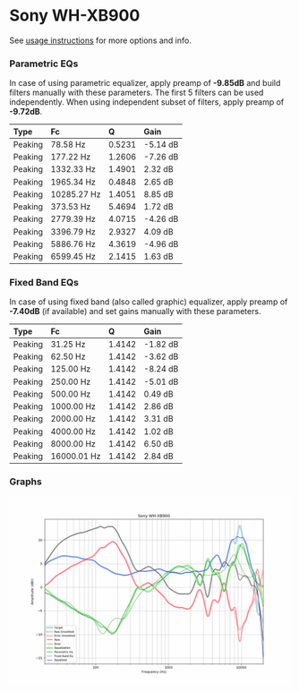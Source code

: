 # Sony WH-XB900
See [usage instructions](https://github.com/jaakkopasanen/AutoEq#usage) for more options and info.

### Parametric EQs
In case of using parametric equalizer, apply preamp of **-9.85dB** and build filters manually
with these parameters. The first 5 filters can be used independently.
When using independent subset of filters, apply preamp of **-9.72dB**.

| Type    | Fc          |      Q | Gain     |
|:--------|:------------|:-------|:---------|
| Peaking | 78.58 Hz    | 0.5231 | -5.14 dB |
| Peaking | 177.22 Hz   | 1.2606 | -7.26 dB |
| Peaking | 1332.33 Hz  | 1.4901 | 2.32 dB  |
| Peaking | 1965.34 Hz  | 0.4848 | 2.65 dB  |
| Peaking | 10285.27 Hz | 1.4051 | 8.85 dB  |
| Peaking | 373.53 Hz   | 5.4694 | 1.72 dB  |
| Peaking | 2779.39 Hz  | 4.0715 | -4.26 dB |
| Peaking | 3396.79 Hz  | 2.9327 | 4.09 dB  |
| Peaking | 5886.76 Hz  | 4.3619 | -4.96 dB |
| Peaking | 6599.45 Hz  | 2.1415 | 1.63 dB  |

### Fixed Band EQs
In case of using fixed band (also called graphic) equalizer, apply preamp of **-7.40dB**
(if available) and set gains manually with these parameters.

| Type    | Fc          |      Q | Gain     |
|:--------|:------------|:-------|:---------|
| Peaking | 31.25 Hz    | 1.4142 | -1.82 dB |
| Peaking | 62.50 Hz    | 1.4142 | -3.62 dB |
| Peaking | 125.00 Hz   | 1.4142 | -8.24 dB |
| Peaking | 250.00 Hz   | 1.4142 | -5.01 dB |
| Peaking | 500.00 Hz   | 1.4142 | 0.49 dB  |
| Peaking | 1000.00 Hz  | 1.4142 | 2.86 dB  |
| Peaking | 2000.00 Hz  | 1.4142 | 3.31 dB  |
| Peaking | 4000.00 Hz  | 1.4142 | 1.02 dB  |
| Peaking | 8000.00 Hz  | 1.4142 | 6.50 dB  |
| Peaking | 16000.01 Hz | 1.4142 | 2.84 dB  |

### Graphs
![](./Sony%20WH-XB900.png)